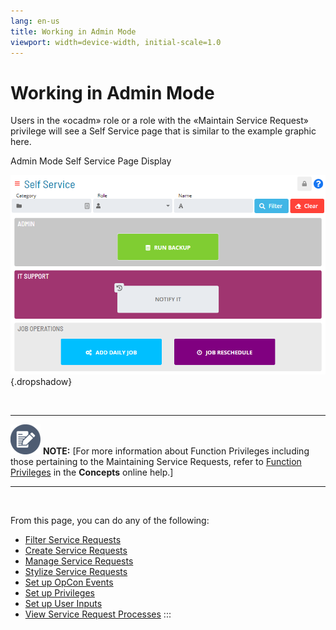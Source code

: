 ```yaml
---
lang: en-us
title: Working in Admin Mode
viewport: width=device-width, initial-scale=1.0
---
```


#  Working in Admin Mode

Users in the «ocadm» role or a role with the «Maintain Service Request»
privilege will see a Self Service page that is similar to the example
graphic here.

Admin Mode Self Service Page Display

![Admin Mode Self Service Screen Display](../../../Resources/Images/SM/Service-Request-View-Admin.png "Admin Mode Self Service Screen Display"){.dropshadow}

 

  -------------------------------------------------------------------------------------------------------------------------------- --------------------------------------------------------------------------------------------------------------------------------------------------------------------------------------------------------------------------------------------------
  ![White pencil/paper icon on gray circular background](../../../Resources/Images/note-icon(48x48).png "Note icon")   **NOTE:** [For more information about Function Privileges including those pertaining to the Maintaining Service Requests, refer to [Function Privileges](../../Concepts/Function-Privileges.md) in the **Concepts** online help.]
  -------------------------------------------------------------------------------------------------------------------------------- --------------------------------------------------------------------------------------------------------------------------------------------------------------------------------------------------------------------------------------------------

 

From this page, you can do any of the following:

-   [Filter Service Requests](Filtering-Service-Requests.md)
-   [Create Service Requests](Creating-Service-Requests.md)
-   [Manage Service Requests](Managing-Service-Requests.md)
-   [Stylize Service Requests](Stylizing-Service-Requests.md)
-   [Set up OpCon Events](Setting-up-OpCon-Events.md)
-   [Set up Privileges](Setting-up-Privileges.md)
-   [Set up User Inputs](Setting-up-User-Inputs.md)
-   [View Service Request     Processes](Viewing-Service-Request-Process-Indicators.md)
:::

 

